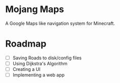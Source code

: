 # Mojang Maps
A Google Maps like navigation system for Minecraft.

# Roadmap
-[ ] Saving Roads to disk/config files
-[ ] Using Dijkstra's Algorithm
-[ ] Creating a UI 
-[ ] Implementing a web app